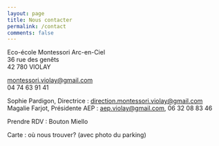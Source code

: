 ```yaml
---
layout: page
title: Nous contacter
permalink: /contact
comments: false
---
```


Eco-école Montessori Arc-en-Ciel  
36 rue des genêts  
42 780 VIOLAY  

<montessori.violay@gmail.com>  
04 74 63 91 41

Sophie Pardigon, Directrice : <direction.montessori.violay@gmail.com>  
Magalie Farjot, Présidente AEP : <aep.violay@gmail.com>, 06 32 08 83 46

Prendre RDV : Bouton Miello

Carte : où nous trouver? (avec photo du parking)